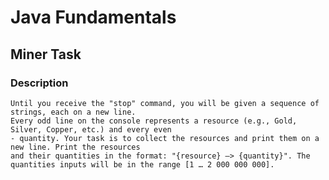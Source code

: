 # Java Fundamentals

## Miner Task

### Description
    Until you receive the "stop" command, you will be given a sequence of strings, each on a new line.
    Every odd line on the console represents a resource (e.g., Gold, Silver, Copper, etc.) and every even
    - quantity. Your task is to collect the resources and print them on a new line. Print the resources 
    and their quantities in the format: "{resource} –> {quantity}". The quantities inputs will be in the range [1 … 2 000 000 000].